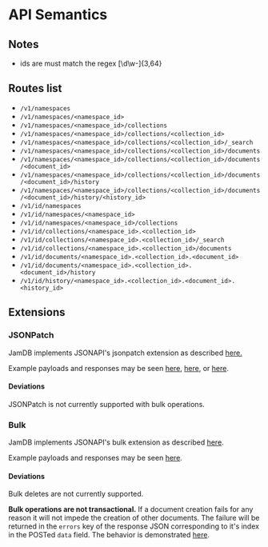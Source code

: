 # API Semantics

## Notes
* ids are must match the regex [\d\w\-]{3,64}

## Routes list
* `/v1/namespaces`
* `/v1/namespaces/<namespace_id>`
* `/v1/namespaces/<namespace_id>/collections`
* `/v1/namespaces/<namespace_id>/collections/<collection_id>`
* `/v1/namespaces/<namespace_id>/collections/<collection_id>/_search`
* `/v1/namespaces/<namespace_id>/collections/<collection_id>/documents`
* `/v1/namespaces/<namespace_id>/collections/<collection_id>/documents/<document_id>`
* `/v1/namespaces/<namespace_id>/collections/<collection_id>/documents/<document_id>/history`
* `/v1/namespaces/<namespace_id>/collections/<collection_id>/documents/<document_id>/history/<history_id>`
* `/v1/id/namespaces`
* `/v1/id/namespaces/<namespace_id>`
* `/v1/id/namespaces/<namespace_id>/collections`
* `/v1/id/collections/<namespace_id>.<collection_id>`
* `/v1/id/collections/<namespace_id>.<collection_id>/_search`
* `/v1/id/collections/<namespace_id>.<collection_id>/documents`
* `/v1/id/documents/<namespace_id>.<collection_id>.<document_id>`
* `/v1/id/documents/<namespace_id>.<collection_id>.<document_id>/history`
* `/v1/id/history/<namespace_id>.<collection_id>.<document_id>.<history_id>`


## Extensions

### JSONPatch

JamDB implements JSONAPI's jsonpatch extension as described [here.](http://jsonapi.org/extensions/jsonpatch/)

Example payloads and responses may be seen [here](/features/document/update.feature), [here](/features/namespace/update.feature), or [here](/features/collection/update.feature).

#### Deviations
JSONPatch is not currently supported with bulk operations.


### Bulk

JamDB implements JSONAPI's bulk extension as described [here](http://jsonapi.org/extensions/bulk/).

Example payloads and responses may be seen [here](https://github.com/CenterForOpenScience/jamdb/blob/master/features/document/create.feature#L167).

#### Deviations
Bulk deletes are not currently supported.

**Bulk operations are not transactional.**
If a document creation fails for any reason it will not impede the creation of other documents.
The failure will be returned in the `errors` key of the response JSON corresponding to it's index in the POSTed `data` field.
The behavior is demonstrated [here](https://github.com/CenterForOpenScience/jamdb/blob/master/features/document/create.feature#L244).
